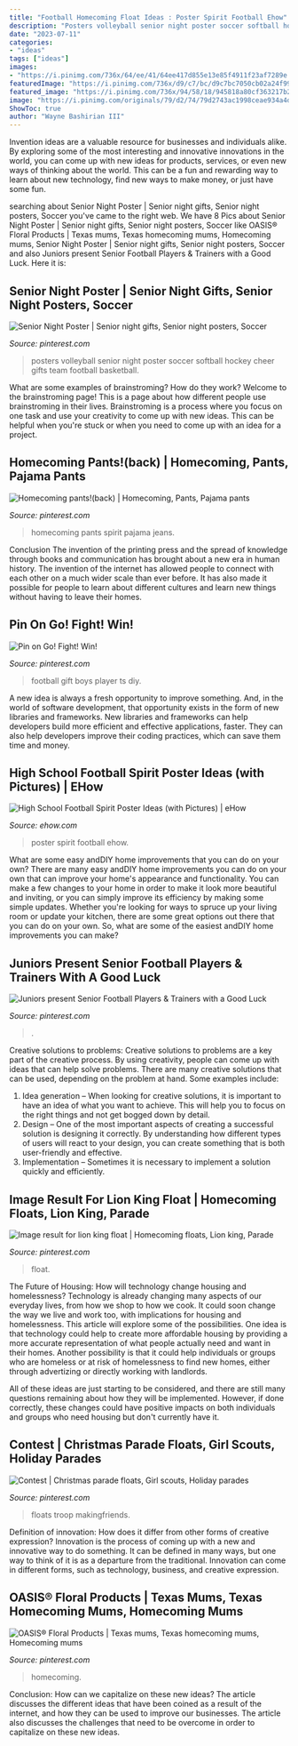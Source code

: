 ```yaml
---
title: "Football Homecoming Float Ideas : Poster Spirit Football Ehow"
description: "Posters volleyball senior night poster soccer softball hockey cheer gifts team football basketball"
date: "2023-07-11"
categories:
- "ideas"
tags: ["ideas"]
images:
- "https://i.pinimg.com/736x/64/ee/41/64ee417d855e13e85f4911f23af7289e.jpg"
featuredImage: "https://i.pinimg.com/736x/d9/c7/bc/d9c7bc7050cb02a24f9952a3bcf0459a.jpg"
featured_image: "https://i.pinimg.com/736x/94/58/18/945818a80cf363217b20ccd05b4f9915--panther-homecoming.jpg"
image: "https://i.pinimg.com/originals/79/d2/74/79d2743ac1998ceae934a4db378c7433.jpg"
ShowToc: true
author: "Wayne Bashirian III"
---
```



Invention ideas are a valuable resource for businesses and individuals alike. By exploring some of the most interesting and innovative innovations in the world, you can come up with new ideas for products, services, or even new ways of thinking about the world. This can be a fun and rewarding way to learn about new technology, find new ways to make money, or just have some fun.

	

		
searching about Senior Night Poster | Senior night gifts, Senior night posters, Soccer you've came to the right web. We have 8 Pics about Senior Night Poster | Senior night gifts, Senior night posters, Soccer like OASIS® Floral Products | Texas mums, Texas homecoming mums, Homecoming mums, Senior Night Poster | Senior night gifts, Senior night posters, Soccer and also Juniors present Senior Football Players &amp; Trainers with a Good Luck. Here it is:
		
    
## Senior Night Poster | Senior Night Gifts, Senior Night Posters, Soccer

<img loading=lazy src="https://i.pinimg.com/originals/79/d2/74/79d2743ac1998ceae934a4db378c7433.jpg" onerror="this.onerror=null;this.src='https://tse1.mm.bing.net/th?id=OIP.89tr2hOmglTA7cu6VpiduwHaJ4&amp;pid=15.1';" alt="Senior Night Poster | Senior night gifts, Senior night posters, Soccer">

_Source: pinterest.com_

>posters volleyball senior night poster soccer softball hockey cheer gifts team football basketball. 

	

What are some examples of brainstroming? How do they work?
Welcome to the brainstroming page! This is a page about how different people use brainstroming in their lives. Brainstroming is a process where you focus on one task and use your creativity to come up with new ideas. This can be helpful when you're stuck or when you need to come up with an idea for a project.

    
## Homecoming Pants!(back) | Homecoming, Pants, Pajama Pants

<img loading=lazy src="https://i.pinimg.com/736x/94/58/18/945818a80cf363217b20ccd05b4f9915--panther-homecoming.jpg" onerror="this.onerror=null;this.src='https://tse1.mm.bing.net/th?id=OIP._F3Xz04aptVcizyAw_0ipQDhEs&amp;pid=15.1';" alt="Homecoming pants!(back) | Homecoming, Pants, Pajama pants">

_Source: pinterest.com_

>homecoming pants spirit pajama jeans. 

	

Conclusion
The invention of the printing press and the spread of knowledge through books and communication has brought about a new era in human history. The invention of the internet has allowed people to connect with each other on a much wider scale than ever before. It has also made it possible for people to learn about different cultures and learn new things without having to leave their homes.

    
## Pin On Go! Fight! Win!

<img loading=lazy src="https://i.pinimg.com/736x/4a/ee/33/4aee33c8c81383f52f212540cbba0a4a.jpg" onerror="this.onerror=null;this.src='https://tse1.mm.bing.net/th?id=OIP.aJhf8-AAG4eHGyP6715FAQHaJ3&amp;pid=15.1';" alt="Pin on Go! Fight! Win!">

_Source: pinterest.com_

>football gift boys player ts diy. 

	

A new idea is always a fresh opportunity to improve something. And, in the world of software development, that opportunity exists in the form of new libraries and frameworks. New libraries and frameworks can help developers build more efficient and effective applications, faster. They can also help developers improve their coding practices, which can save them time and money.

    
## High School Football Spirit Poster Ideas (with Pictures) | EHow

<img loading=lazy src="https://img-aws.ehowcdn.com/default/cme/cme_public_images/www_ehow_com/photos.demandstudios.com/getty/article/155/117/827950_XS.jpg" onerror="this.onerror=null;this.src='https://tse1.mm.bing.net/th?id=OIP.Dsjphmg5l3lHotuWqOZi_gAAAA&amp;pid=15.1';" alt="High School Football Spirit Poster Ideas (with Pictures) | eHow">

_Source: ehow.com_

>poster spirit football ehow. 

	

What are some easy andDIY home improvements that you can do on your own?
There are many easy andDIY home improvements you can do on your own that can improve your home's appearance and functionality. You can make a few changes to your home in order to make it look more beautiful and inviting, or you can simply improve its efficiency by making some simple updates. Whether you're looking for ways to spruce up your living room or update your kitchen, there are some great options out there that you can do on your own. So, what are some of the easiest andDIY home improvements you can make?

    
## Juniors Present Senior Football Players &amp; Trainers With A Good Luck

<img loading=lazy src="https://s-media-cache-ak0.pinimg.com/736x/b1/da/7e/b1da7e2ecc3f8dced31f8cb5a6b6a3ea.jpg" onerror="this.onerror=null;this.src='https://tse1.mm.bing.net/th?id=OIP.NOwnu00Ia9N62gAnhdYdzAHaLH&amp;pid=15.1';" alt="Juniors present Senior Football Players &amp; Trainers with a Good Luck">

_Source: pinterest.com_

>. 

	

Creative solutions to problems:
Creative solutions to problems are a key part of the creative process. By using creativity, people can come up with ideas that can help solve problems. There are many creative solutions that can be used, depending on the problem at hand. Some examples include:
1. Idea generation – When looking for creative solutions, it is important to have an idea of what you want to achieve. This will help you to focus on the right things and not get bogged down by detail.
2. Design – One of the most important aspects of creating a successful solution is designing it correctly. By understanding how different types of users will react to your design, you can create something that is both user-friendly and effective.
3. Implementation – Sometimes it is necessary to implement a solution quickly and efficiently.

    
## Image Result For Lion King Float | Homecoming Floats, Lion King, Parade

<img loading=lazy src="https://i.pinimg.com/736x/d9/c7/bc/d9c7bc7050cb02a24f9952a3bcf0459a.jpg" onerror="this.onerror=null;this.src='https://tse1.mm.bing.net/th?id=OIP.xWa0IIMC83A_iJPk4vPznwHaFd&amp;pid=15.1';" alt="Image result for lion king float | Homecoming floats, Lion king, Parade">

_Source: pinterest.com_

>float. 

	

The Future of Housing: How will technology change housing and homelessness?
Technology is already changing many aspects of our everyday lives, from how we shop to how we cook. It could soon change the way we live and work too, with implications for housing and homelessness. This article will explore some of the possibilities. 
One idea is that technology could help to create more affordable housing by providing a more accurate representation of what people actually need and want in their homes. Another possibility is that it could help individuals or groups who are homeless or at risk of homelessness to find new homes, either through advertizing or directly working with landlords. 

All of these ideas are just starting to be considered, and there are still many questions remaining about how they will be implemented. However, if done correctly, these changes could have positive impacts on both individuals and groups who need housing but don't currently have it.

    
## Contest | Christmas Parade Floats, Girl Scouts, Holiday Parades

<img loading=lazy src="https://i.pinimg.com/736x/64/ee/41/64ee417d855e13e85f4911f23af7289e.jpg" onerror="this.onerror=null;this.src='https://tse1.mm.bing.net/th?id=OIP.fJfGBmf_PylemphfDuaS4AHaD-&amp;pid=15.1';" alt="Contest | Christmas parade floats, Girl scouts, Holiday parades">

_Source: pinterest.com_

>floats troop makingfriends. 

	

Definition of innovation: How does it differ from other forms of creative expression?
Innovation is the process of coming up with a new and innovative way to do something. It can be defined in many ways, but one way to think of it is as a departure from the traditional. Innovation can come in different forms, such as technology, business, and creative expression.

    
## OASIS® Floral Products | Texas Mums, Texas Homecoming Mums, Homecoming Mums

<img loading=lazy src="https://i.pinimg.com/736x/ef/cb/57/efcb5740a144999a4016399b4523cf5a.jpg" onerror="this.onerror=null;this.src='https://tse1.mm.bing.net/th?id=OIP.qFOrEheC6VVH84NDGFErPAHaIU&amp;pid=15.1';" alt="OASIS® Floral Products | Texas mums, Texas homecoming mums, Homecoming mums">

_Source: pinterest.com_

>homecoming. 

	

Conclusion: How can we capitalize on these new ideas?
The article discusses the different ideas that have been coined as a result of the internet, and how they can be used to improve our businesses. The article also discusses the challenges that need to be overcome in order to capitalize on these new ideas.

